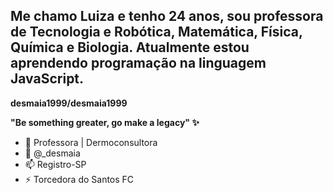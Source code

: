 ## Me chamo **Luiza** e tenho 24 anos, sou professora de Tecnologia e Robótica, Matemática, Física, Química e Biologia. Atualmente estou aprendendo programação na linguagem JavaScript.

**desmaia1999/desmaia1999** 

**"Be something greater, go make a legacy" ✨**

- 🔭 Professora | Dermoconsultora
- 💬 @_desmaia
- 📫 Registro-SP
- ⚡ Torcedora do Santos FC

